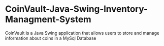 # CoinVault-Java-Swing-Inventory-Managment-System
CoinVault is a Java Swing application that allows users to store and manage information about coins in a MySql Database
